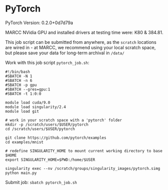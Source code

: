 # PyTorch

PyTorch Version: 0.2.0+0d7d79a

MARCC NVidia GPU and installed drivers at testing time were: K80 & 384.81.

This job script can be submitted from anywhere, as the `scratch` locations are wired in - at MARCC, we recommend using your local scratch space, but please save your data for long-term archival in `/data/`

Work with this job script `pytorch_job.sh`:

```
#!/bin/bash
#SBATCH -N 1
#SBATCH -n 6
#SBATCH -p gpu
#SBATCH --gres=gpu:1
#SBATCH -t 1:0:0

module load cuda/9.0
module load singularity/2.4
module load git

# work in your scratch space with a 'pytorch' folder
mkdir -p /scratch/users/$USER/pytorch
cd /scratch/users/$USER/pytorch

git clone https://github.com/pytorch/examples
cd examples/mnist

# redefine SINGULARITY_HOME to mount current working directory to base $HOME
export SINGULARITY_HOME=$PWD:/home/$USER 

singularity exec --nv /scratch/groups/singularity_images/pytorch.simg python main.py
```

Submit job: `sbatch pytorch_job.sh`
